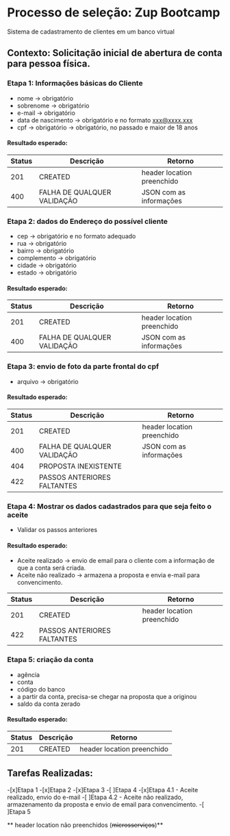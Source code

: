 # Processo de seleção: Zup Bootcamp
Sistema de cadastramento de clientes em um banco virtual

## Contexto: Solicitação inicial de abertura de conta para pessoa física.

### Etapa 1: Informações básicas do Cliente
* nome -> obrigatório
* sobrenome -> obrigatório
* e-mail -> obrigatório
* data de nascimento -> obrigatório e no formato xxx@xxxx.xxx
* cpf -> obrigatório -> obrigatório, no passado e maior de 18 anos

#### Resultado esperado:

  |Status|Descrição                   |Retorno                    |
  |------|----------------------------|---------------------------|
  | 201  |CREATED                     |header location preenchido |
  | 400  |FALHA DE QUALQUER VALIDAÇÃO |JSON com as informações    |

### Etapa 2: dados do Endereço do possível cliente
* cep -> obrigatório e no formato adequado
* rua -> obrigatório
* bairro -> obrigatório
* complemento -> obrigatório 
* cidade -> obrigatório 
* estado -> obrigatório

#### Resultado esperado:

  |Status|Descrição                   |Retorno                    |
  |------|----------------------------|---------------------------|
  | 201  |CREATED                     |header location preenchido |
  | 400  |FALHA DE QUALQUER VALIDAÇÃO |JSON com as informações    |

### Etapa 3: envio de foto da parte frontal do cpf
* arquivo -> obrigatório

#### Resultado esperado:

  |Status|Descrição                   |Retorno                    |
  |------|----------------------------|---------------------------|
  | 201  |CREATED                     |header location preenchido |
  | 400  |FALHA DE QUALQUER VALIDAÇÃO |JSON com as informações    |
  | 404  |PROPOSTA INEXISTENTE        |                           |
  | 422  |PASSOS ANTERIORES FALTANTES |                           |
  

### Etapa 4: Mostrar os dados cadastrados para que seja feito o aceite
* Validar os passos anteriores

#### Resultado esperado:

* Aceite realizado -> envio de email para o cliente com a informação de que a conta será criada.
* Aceite não realizado -> armazena a proposta e envia e-mail para convencimento.

|Status|Descrição                   |Retorno                    |
|------|----------------------------|---------------------------|
| 201  |CREATED                     |header location preenchido |
| 422  |PASSOS ANTERIORES FALTANTES |                           |


### Etapa 5: criação da conta
* agência
* conta
* código do banco
* a partir da conta, precisa-se chegar na proposta que a originou
* saldo da conta zerado

#### Resultado esperado:

|Status|Descrição                   |Retorno                    |
|------|----------------------------|---------------------------|
| 201  |CREATED                     |header location preenchido |


## Tarefas Realizadas:

-[x]Etapa 1
-[x]Etapa 2
-[x]Etapa 3
-[ ]Etapa 4
    -[x]Etapa 4.1 - Aceite realizado, envio do e-mail
    -[ ]Etapa 4.2 - Aceite não realizado, armazenamento da proposta e envio de email para convencimento.
-[ ]Etapa 5

** header location não preenchidos (~~microsserviços~~)**






